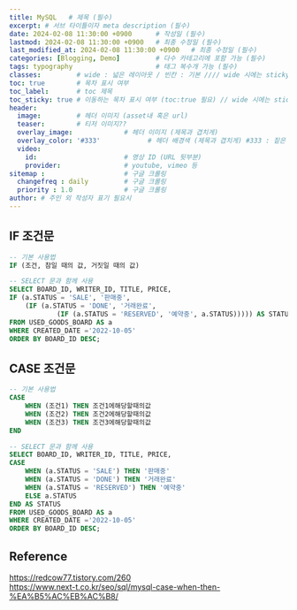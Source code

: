 ```yaml
---
title: MySQL   # 제목 (필수)
excerpt: # 서브 타이틀이자 meta description (필수)
date: 2024-02-08 11:30:00 +0900      # 작성일 (필수)
lastmod: 2024-02-08 11:30:00 +0900   # 최종 수정일 (필수)
last_modified_at: 2024-02-08 11:30:00 +0900   # 최종 수정일 (필수)
categories: [Blogging, Demo]         # 다수 카테고리에 포함 가능 (필수)
tags: typography                     # 태그 복수개 가능 (필수)
classes:         # wide : 넓은 레이아웃 / 빈칸 : 기본 //// wide 시에는 sticky toc 불가
toc: true        # 목차 표시 여부
toc_label:       # toc 제목
toc_sticky: true # 이동하는 목차 표시 여부 (toc:true 필요) // wide 시에는 sticky toc 불가
header: 
  image:         # 헤더 이미지 (asset내 혹은 url)
  teaser:        # 티저 이미지??
  overlay_image:             # 헤더 이미지 (제목과 겹치게)
  overlay_color: '#333'            # 헤더 배경색 (제목과 겹치게) #333 : 짙은 회색 (필수)
  video:
    id:                      # 영상 ID (URL 뒷부분)
    provider:                # youtube, vimeo 등
sitemap :                    # 구글 크롤링
  changefreq : daily         # 구글 크롤링
  priority : 1.0             # 구글 크롤링
author: # 주인 외 작성자 표기 필요시
---
```

<!--postNo: 연월일_00n-->


## IF 조건문

```sql
-- 기본 사용법
IF (조건, 참일 때의 값, 거짓일 때의 값)

-- SELECT 문과 함께 사용
SELECT BOARD_ID, WRITER_ID, TITLE, PRICE,
IF (a.STATUS = 'SALE', '판매중',
    (IF (a.STATUS = 'DONE', '거래완료', 
			(IF (a.STATUS = 'RESERVED', '예약중', a.STATUS))))) AS STATUS
FROM USED_GOODS_BOARD AS a
WHERE CREATED_DATE ='2022-10-05'
ORDER BY BOARD_ID DESC;
```


## CASE 조건문

```sql
-- 기본 사용법
CASE
    WHEN (조건1) THEN 조건1에해당할때의값
    WHEN (조건2) THEN 조건2에해당할때의값
    WHEN (조건3) THEN 조건3에해당할때의값
END

-- SELECT 문과 함께 사용
SELECT BOARD_ID, WRITER_ID, TITLE, PRICE,
CASE
    WHEN (a.STATUS = 'SALE') THEN '판매중'
    WHEN (a.STATUS = 'DONE') THEN '거래완료'
    WHEN (a.STATUS = 'RESERVED') THEN '예약중'
    ELSE a.STATUS
END AS STATUS
FROM USED_GOODS_BOARD AS a
WHERE CREATED_DATE ='2022-10-05'
ORDER BY BOARD_ID DESC;
```


## Reference  

https://redcow77.tistory.com/260  
https://www.next-t.co.kr/seo/sql/mysql-case-when-then-%EA%B5%AC%EB%AC%B8/  